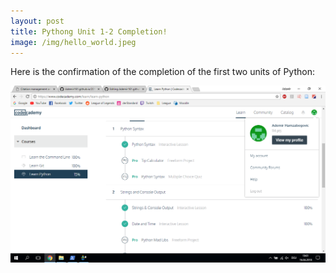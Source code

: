 ```yaml
---
layout: post
title: Pythong Unit 1-2 Completion!
image: /img/hello_world.jpeg
---
```


Here is the confirmation of the completion of the first two units of Python:

![](../img/hamzabegovic/hamzabegovic_python_tutorial.png)
